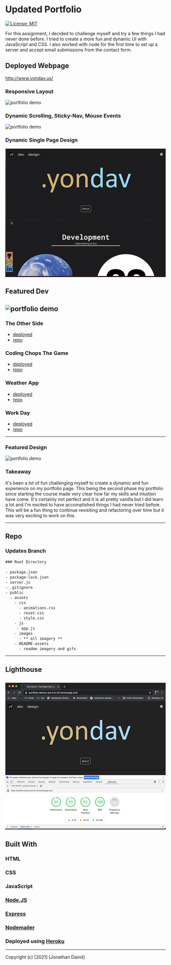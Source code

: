 # Updated Portfolio

[![License: MIT](https://img.shields.io/badge/License-MIT-yellow.svg)](https://opensource.org/licenses/MIT)

For this assignment, I decided to challenge myself and try a few things I had never done before. I tried to create a more fun and dynamic UI with JavaScript and CSS. I also worked with node for the first time to set up a server and accept email submissions from the contact form.

## Deployed Webpage

http://www.yondav.us/

### Responsive Layout

![portfolio demo](./public/README-assets/responsive.gif)

### Dynamic Scrolling, Sticky-Nav, Mouse Events

![portfolio demo](./public/README-assets/mouse-scroll.gif)

### Dynamic Single Page Design

![portfolio demo](./public/README-assets/about-contact.gif)

## Featured Dev

## ![portfolio demo](./public/README-assets/gifs.gif)

### The Other Side

- <a href= "https://ssharmin0029.github.io/project1/index.html">deployed</a>
- <a href= "https://github.com/yondav/project1">repo</a>

### Coding Chops The Game

- <a href= "https://yondav.github.io/05-coding-chops-the-game/">deployed</a>
- <a href= "https://github.com/yondav/05-coding-chops-the-game">repo</a>

### Weather App

- <a href= "https://yondav.github.io/07-weather-app/">deployed</a>
- <a href= "https://github.com/yondav/07-weather-app">repo</a>

### Work Day

- <a href= "https://yondav.github.io/06-day-planner/">deployed</a>
- <a href= "https://github.com/yondav/06-day-planner">repo</a>

---

### Featured Design

![portfolio demo](./public/README-assets/slider.gif)

### Takeaway

It's been a lot of fun challenging myself to create a dynamic and fun experience on my portfolio page. This being the second phase my portfolio since starting the course made very clear how far my skills and intuition have come. It's certainly not perfect and it is all pretty vanilla but I did learn a lot and I'm excited to have accomplished things I had never tried before. This will be a fun thing to continue revisiting and refactoring over time but it was very exciting to work on this.

---

## Repo

### Updates Branch

```
### Root Directory

- package.json
- package-lock.json
- server.js
- .gitignore
- public
  - assets
    - css
      - animations.css
      - reset.css
      - style.css
    - js
     - app.js
    - images
      - ** all imagery **
    - README-assets
      - readme imagery and gifs

```

---

## Lighthouse

## ![portfolio demo](./public/README-assets/lighthouse.png)

## Built With

### HTML

### CSS

### JavaScript

### <a href= "https://nodejs.org/en/">Node.JS</a>

### <a href= "https://expressjs.com/">Express</a>

### <a href= "https://nodemailer.com/about/">Nodemailer</a>

### Deployed using <a href= "https://www.heroku.com/">Heroku</a>

---

Copyright (c) [2021] [Jonathan David]
